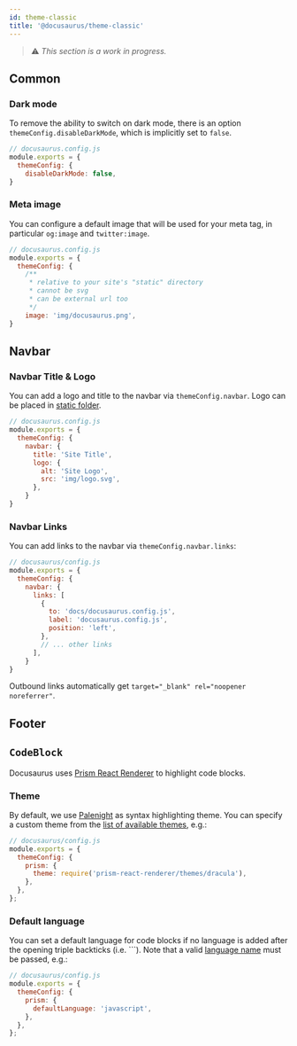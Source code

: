 ```yaml
---
id: theme-classic
title: '@docusaurus/theme-classic'
---
```


> :warning: _This section is a work in progress._

## Common

### Dark mode

To remove the ability to switch on dark mode, there is an option `themeConfig.disableDarkMode`, which is implicitly set to `false`.

```js
// docusaurus.config.js
module.exports = {
  themeConfig: {
    disableDarkMode: false,
}
```

### Meta image

You can configure a default image that will be used for your meta tag, in particular `og:image` and `twitter:image`.

```js
// docusaurus.config.js
module.exports = {
  themeConfig: {
    /**
     * relative to your site's "static" directory
     * cannot be svg
     * can be external url too
     */
    image: 'img/docusaurus.png',
}
```

## Navbar

### Navbar Title & Logo

You can add a logo and title to the navbar via `themeConfig.navbar`. Logo can be placed in [static folder](static-assets.md).

```js
// docusaurus.config.js
module.exports = {
  themeConfig: {
    navbar: {
      title: 'Site Title',
      logo: {
        alt: 'Site Logo',
        src: 'img/logo.svg',
      },
    }
}
```

### Navbar Links

You can add links to the navbar via `themeConfig.navbar.links`:

```js
// docusaurus/config.js
module.exports = {
  themeConfig: {
    navbar: {
      links: [
        {
          to: 'docs/docusaurus.config.js',
          label: 'docusaurus.config.js',
          position: 'left',
        },
        // ... other links
      ],
    }
}
```

Outbound links automatically get `target="_blank" rel="noopener noreferrer"`.

## Footer

## `CodeBlock`

Docusaurus uses [Prism React Renderer](https://github.com/FormidableLabs/prism-react-renderer) to highlight code blocks.

### Theme

By default, we use [Palenight](https://github.com/FormidableLabs/prism-react-renderer/blob/master/src/themes/palenight.js) as syntax highlighting theme. You can specify a custom theme from the [list of available themes](https://github.com/FormidableLabs/prism-react-renderer#theming), e.g.:

```js
// docusaurus/config.js
module.exports = {
  themeConfig: {
    prism: {
      theme: require('prism-react-renderer/themes/dracula'),
    },
  },
};
```

### Default language

You can set a default language for code blocks if no language is added after the opening triple backticks (i.e. ```). Note that a valid [language name](https://prismjs.com/#supported-languages) must be passed, e.g.:

```js
// docusaurus/config.js
module.exports = {
  themeConfig: {
    prism: {
      defaultLanguage: 'javascript',
    },
  },
};
```
